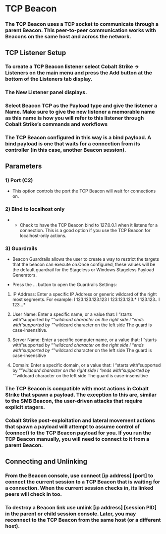 # TCP Beacon

### The TCP Beacon uses a TCP socket to communicate through a parent Beacon. This peer-to-peer communication works with Beacons on the same host and across the network.

## TCP Listener Setup

### To create a TCP Beacon listener select Cobalt Strike -> Listeners on the main menu and press the Add button at the bottom of the Listeners tab display.

### The New Listener panel displays.

### Select Beacon TCP as the Payload type and give the listener a Name. Make sure to give the new listener a memorable name as this name is how you will refer to this listener through Cobalt Strike’s commands and workflows

### The TCP Beacon configured in this way is a bind payload. A bind payload is one that waits for a connection from its controller (in this case, another Beacon session).

## Parameters

### 1) Port (C2)

 - This option controls the port the TCP Beacon will wait for connections on.

### 2) Bind to localhost only

 - - Check to have the TCP Beacon bind to 127.0.0.1 when it
listens for a connection. This is a good option if you use the TCP Beacon for
localhost-only actions.

### 3) Guardrails

 - Beacon Guardrails allows the user to create a way to restrict the targets
that the beacon can execute on.Once configured, these values will be the default
guardrail for the Stageless or Windows Stageless Payload Generators.

 - Press the ... button to open the Guardrails Settings:

 1) IP Address: Enter a specific IP Address or generic wildcard of the right most
segments. For example:
l 123.123.123.123
l 123.123.123.*
l 123.123.*.*
l 123.*.*.*

 2) User Name: Enter a specific name, or a value that:
l “starts with”supported by “*”wildcard character on the right side
l “ends with”supported by “*”wildcard character on the left side
The guard is case-insensitive.

 3) Server Name: Enter a specific computer name, or a value that:
l “starts with”supported by “*”wildcard character on the right side
l “ends with”supported by “*”wildcard character on the left side
The guard is case-insensitive
 
 4) Domain: Enter a specific domain, or a value that:
l “starts with”supported by “*”wildcard character on the right side
l “ends with”supported by “*”wildcard character on the left side
The guard is case-insensitive

### The TCP Beacon is compatible with most actions in Cobalt Strike that spawn a payload. The exception to this are, similar to the SMB Beacon, the user-driven attacks that require explicit stagers.

### Cobalt Strike post-exploitation and lateral movement actions that spawn a payload will attempt to assume control of (connect) to the TCP Beacon payload for you. If you run the TCP Beacon manually, you will need to connect to it from a parent Beacon.

## Connecting and Unlinking 

### From the Beacon console, use connect [ip address] [port] to connect the current session to a TCP Beacon that is waiting for a connection. When the current session checks in, its linked peers will check in too.

### To destroy a Beacon link use unlink [ip address] [session PID] in the parent or child session console. Later, you may reconnect to the TCP Beacon from the same host (or a different host).
